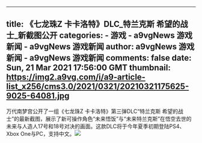 
---
title: 《七龙珠Z 卡卡洛特》DLC_特兰克斯 希望的战士_新截图公开
categories: 
    - 游戏
    - a9vgNews 游戏新闻 - a9vgNews 游戏新闻
author: a9vgNews 游戏新闻 - a9vgNews 游戏新闻
comments: false
date: Sun, 21 Mar 2021 17:56:00 GMT
thumbnail: https://img2.a9vg.com/i/a9-article-list_x256/cms3.0/2021/0321/20210321175625-9025-64081.jpg
---

<div>   
万代南梦宫公开了一组《七龙珠Z 卡卡洛特》第三弹DLC“特兰克斯 希望的战士”的最新截图，展示了新可操作角色“未来悟饭”与“未来特兰克斯”在悟空去世的未来与人造人17号和18号对决的画面。这款DLC将于今年夏季初期登陆PS4、Xbox One与PC，支持中文。<img src="https://img2.a9vg.com/i/a9-article-list_x256/cms3.0/2021/0321/20210321175625-9025-64081.jpg" referrerpolicy="no-referrer">  
</div>
            
